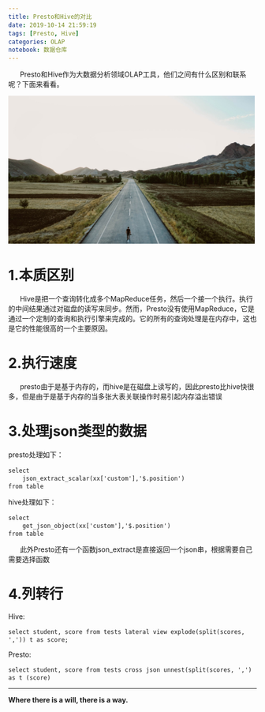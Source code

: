 ```yaml
---
title: Presto和Hive的对比
date: 2019-10-14 21:59:19
tags: [Presto, Hive]
categories: OLAP
notebook: 数据仓库
---
```


&nbsp;&nbsp;&nbsp;&nbsp;&nbsp;&nbsp;Presto和Hive作为大数据分析领域OLAP工具，他们之间有什么区别和联系呢？下面来看看。

<img src="Presto和Hive的对比/view.jpeg" width="500" height="300"/>

<!-- more -->

# 1.本质区别
&nbsp;&nbsp;&nbsp;&nbsp;&nbsp;&nbsp;Hive是把一个查询转化成多个MapReduce任务，然后一个接一个执行。执行的中间结果通过对磁盘的读写来同步。然而，Presto没有使用MapReduce，它是通过一个定制的查询和执行引擎来完成的。它的所有的查询处理是在内存中，这也是它的性能很高的一个主要原因。

# 2.执行速度
&nbsp;&nbsp;&nbsp;&nbsp;&nbsp;&nbsp;presto由于是基于内存的，而hive是在磁盘上读写的，因此presto比hive快很多，但是由于是基于内存的当多张大表关联操作时易引起内存溢出错误

# 3.处理json类型的数据
presto处理如下：
```
select 
    json_extract_scalar(xx['custom'],'$.position')
from table
```

hive处理如下：
```
select 
    get_json_object(xx['custom'],'$.position')
from table
```
&nbsp;&nbsp;&nbsp;&nbsp;&nbsp;&nbsp;此外Presto还有一个函数json_extract是直接返回一个json串，根据需要自己需要选择函数

# 4.列转行
Hive:
```
select student, score from tests lateral view explode(split(scores, ',')) t as score;
```

Presto:
```
select student, score from tests cross json unnest(split(scores, ',') as t (score)
```


- - -
<b>Where there is a will, there is a way.</b>